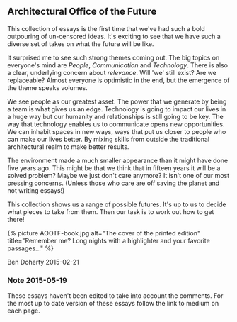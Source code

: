 ## Architectural Office of the Future ##

This collection of essays is the first time that we've had such a bold outpouring of un-censored ideas. It's exciting to see that we have such a diverse set of takes on what the future will be like.

It surprised me to see such strong themes coming out. The big topics on everyone's mind are *People*, *Communication* and *Technology*. There is also a clear, underlying concern about *relevance*. Will 'we' still exist? Are we replaceable? Almost everyone is optimistic in the end, but the emergence of the theme speaks volumes.

We see people as our greatest asset. The power that we generate by being a team is what gives us an edge. Technology is going to impact our lives in a huge way but our humanity and relationships is still going to be key. The way that technology enables us to communicate opens new opportunities. We can inhabit spaces in new ways, ways that put us closer to people who can make our lives better. By mixing skills from outside the traditional architectural realm to make better results.

The environment made a much smaller appearance than it might have done five years ago. This might be that we think that in fifteen years it will be a solved problem? Maybe we just don't care anymore? It isn't one of our most pressing concerns. (Unless those who care are off saving the planet and not writing essays!)

This collection shows us a range of possible futures. It's up to us to decide what pieces to take from them. Then our task is to work out how to get there!

{% picture AOOTF-book.jpg alt="The cover of the printed edition" title="Remember me? Long nights with a highlighter and your favorite passages..." %}

Ben Doherty 2015-02-21 

### Note 2015-05-19

These essays haven't been edited to take into account the comments. For the most up to date version of these essays follow the link to medium on each page.
